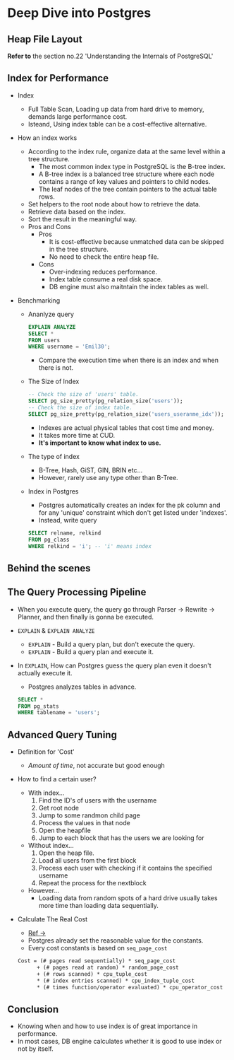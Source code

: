 # Deep Dive into Postgres

## Heap File Layout

**Refer to** the section no.22 'Understanding the Internals of PostgreSQL'

## Index for Performance

- Index

  - Full Table Scan, Loading up data from hard drive to memory, demands large performance cost.
  - Isteand, Using index table can be a cost-effective alternative.

- How an index works

  - According to the index rule, organize data at the same level within a tree structure.
    - The most common index type in PostgreSQL is the B-tree index.
    - A B-tree index is a balanced tree structure where each node contains a range of key values and pointers to child nodes.
    - The leaf nodes of the tree contain pointers to the actual table rows.
  - Set helpers to the root node about how to retrieve the data.
  - Retrieve data based on the index.
  - Sort the result in the meaningful way.
  - Pros and Cons
    - Pros
      - It is cost-effective because unmatched data can be skipped in the tree structure.
      - No need to check the entire heap file.
    - Cons
      - Over-indexing reduces performance.
      - Index table consume a real disk space.
      - DB engine must also maitntain the index tables as well.

- Benchmarking

  - Ananlyze query

    ```sql
    EXPLAIN ANALYZE
    SELECT *
    FROM users
    WHERE username = 'Emil30';
    ```

    - Compare the execution time when there is an index and when there is not.

  - The Size of Index

    ```sql
    -- Check the size of 'users' table.
    SELECT pg_size_pretty(pg_relation_size('users'));
    -- Check the size of index table.
    SELECT pg_size_pretty(pg_relation_size('users_useranme_idx'));
    ```

    - Indexes are actual physical tables that cost time and money.
    - It takes more time at CUD.
    - **It's important to know what index to use.**

  - The type of index

    - B-Tree, Hash, GiST, GIN, BRIN etc...
    - However, rarely use any type other than B-Tree.

  - Index in Postgres
    - Postgres automatically creates an index for the pk column and for any 'unique' constraint which don't get listed under 'indexes'.
    - Instead, write query
    ```sql
    SELECT relname, relkind
    FROM pg_class
    WHERE relkind = 'i'; -- 'i' means index
    ```

## Behind the scenes

## The Query Processing Pipeline

- When you execute query, the query go through Parser → Rewrite → Planner, and then finally is gonna be executed.
- `EXPLAIN` & `EXPLAIN ANALYZE`
  - `EXPLAIN` - Build a query plan, but don't execute the query.
  - `EXPLAIN` - Build a query plan and execute it.
- In `EXPLAIN`, How can Postgres guess the query plan even it doesn't actually execute it.

  - Postgres analyzes tables in advance.

  ```sql
  SELECT *
  FROM pg_stats
  WHERE tablename = 'users';
  ```

## Advanced Query Tuning

- Definition for 'Cost'

  - _Amount of time_, not accurate but good enough

- How to find a certain user?

  - With index...
    1. Find the ID's of users with the username
    1. Get root node
    1. Jump to some randmon child page
    1. Process the values in that node
    1. Open the heapfile
    1. Jump to each block that has the users we are looking for
  - Without index...
    1. Open the heap file.
    2. Load all users from the first block
    3. Process each user with checking if it contains the specified username
    4. Repeat the process for the nextblock
  - However...
    - Loading data from random spots of a hard drive usually takes more time than loading data sequentially.

- Calculate The Real Cost

  - [Ref →](postgresql.org/docs/current/runtime-config-query.html)
  - Postgres already set the reasonable value for the constants.
  - Every cost constants is based on `seq_page_cost`

  ```txt
  Cost = (# pages read sequentially) * seq_page_cost
        + (# pages read at random) * random_page_cost
        + (# rows scanned) * cpu_tuple_cost
        * (# index entries scanned) * cpu_index_tuple_cost
        * (# times function/operator evaluated) * cpu_operator_cost
  ```

## Conclusion

- Knowing when and how to use index is of great importance in performance.
- In most cases, DB engine calculates whether it is good to use index or not by itself.
